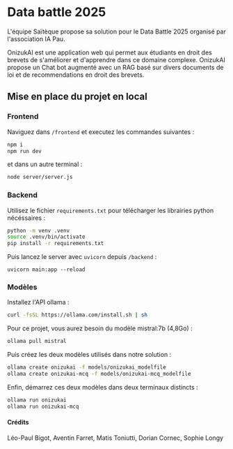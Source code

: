 # Data battle 2025
L'équipe Saïtèque propose sa solution pour le Data Battle 2025 organisé par l'association IA Pau.

OnizukAI est une application web qui permet aux étudiants en droit des brevets de s'améliorer et d'apprendre dans ce domaine complexe. OnizukAI propose un Chat bot augmenté avec un RAG basé sur divers documents de loi et de recommendations en droit des brevets.

## Mise en place du projet en local

### Frontend

Naviguez dans `/frontend` et executez les commandes suivantes :

```bash
npm i
npm run dev
```
et dans un autre terminal :

```bash
node server/server.js
```

### Backend

Utilisez le fichier `requirements.txt` pour télécharger les librairies python nécéssaires :

```bash
python -m venv .venv
source .venv/bin/activate
pip install -r requirements.txt
```
Puis lancez le server avec `uvicorn` depuis `/backend` :

```
uvicorn main:app --reload
```
### Modèles

Installez l'API ollama : 
```bash
curl -fsSL https://ollama.com/install.sh | sh
```

Pour ce projet, vous aurez besoin du modèle mistral:7b (4,8Go) : 
```bash
ollama pull mistral
```

Puis créez les deux modèles utilisés dans notre solution :
```bash
ollama create onizukai -f models/onizukai_modelfile
ollama create onizukai-mcq -f models/onizukai-mcq_modelfile
```

Enfin, démarrez ces deux modèles dans deux terminaux distincts : 
```bash
ollama run onizukai
ollama run onizukai-mcq
```


#### Crédits
Léo-Paul Bigot,
Aventin Farret,
Matis Toniutti,
Dorian Cornec,
Sophie Longy